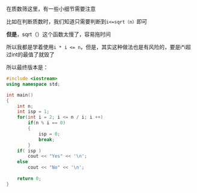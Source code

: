 在质数筛这里，有一些小细节需要注意

比如在判断质数时，我们知道只需要判断到`i<=sqrt（n）`即可



**但是**，sqrt（）这个函数太慢了，容易拖时间

所以我都是学着使用`i * i <= n`，但是，其实这种做法也是有风险的，要是i*i超过int的最值了就毁了

所以最终版本是：



```C++
#include <iostream>
using namespace std;

int main()
{
    int n;
    int isp = 1;
    for(int i = 2; i <= n / i; i ++)
    	if(n % i == 0)
        {
            isp = 0;
            break;
        }
    if( isp )
        cout << "Yes" << '\n';
    else
        cout << "No" << '\n';
    
    return 0;
}
```

